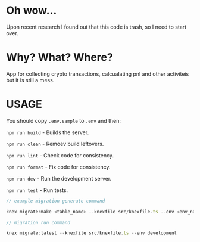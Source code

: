 # Oh wow...

Upon recent research I found out that this code is trash, so I need to start over.

# Why? What? Where?

App for collecting crypto transactions, calcualating pnl and other activiteis but it is still a mess.

# USAGE

You should copy `.env.sample` to `.env` and then:

`npm run build` - Builds the server.

`npm run clean` - Remoev build leftovers.

`npm run lint` - Check code for consistency.

`npm run format` - Fix code for consistency.

`npm run dev` - Run the development server.

`npm run test` - Run tests.


```javascript
// example migration generate command

knex migrate:make <table_name> --knexfile src/knexfile.ts --env <env_name>

// migration run command

knex migrate:latest --knexfile src/knexfile.ts --env development
```